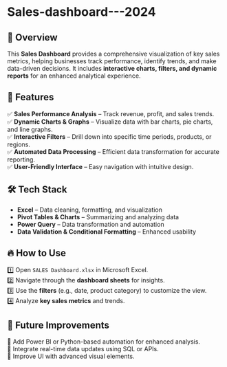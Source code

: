 # Sales-dashboard---2024
## 📢 Overview  
This **Sales Dashboard** provides a comprehensive visualization of key sales metrics, helping businesses track performance, identify trends, and make data-driven decisions. It includes **interactive charts, filters, and dynamic reports** for an enhanced analytical experience.  

## 📌 Features  
✅ **Sales Performance Analysis** – Track revenue, profit, and sales trends.  
✅ **Dynamic Charts & Graphs** – Visualize data with bar charts, pie charts, and line graphs.  
✅ **Interactive Filters** – Drill down into specific time periods, products, or regions.  
✅ **Automated Data Processing** – Efficient data transformation for accurate reporting.  
✅ **User-Friendly Interface** – Easy navigation with intuitive design.  

## 🛠️ Tech Stack  
- **Excel** – Data cleaning, formatting, and visualization  
- **Pivot Tables & Charts** – Summarizing and analyzing data  
- **Power Query** – Data transformation and automation  
- **Data Validation & Conditional Formatting** – Enhanced usability  
  

## 🔥 How to Use  
1️⃣ Open `SALES Dashboard.xlsx` in Microsoft Excel.  
2️⃣ Navigate through the **dashboard sheets** for insights.  
3️⃣ Use the **filters** (e.g., date, product category) to customize the view.  
4️⃣ Analyze **key sales metrics** and trends.  

## 📌 Future Improvements  
🔹 Add Power BI or Python-based automation for enhanced analysis.  
🔹 Integrate real-time data updates using SQL or APIs.  
🔹 Improve UI with advanced visual elements.  
 

